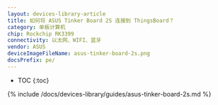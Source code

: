 ```yaml
---
layout: devices-library-article
title: 如何将 ASUS Tinker Board 2S 连接到 ThingsBoard？
category: 单板计算机
chip: Rockchip RK3399
connectivity: 以太网、WIFI、蓝牙
vendor: ASUS
deviceImageFileName: asus-tinker-board-2s.png
docsPrefix: pe/
---
```



* TOC
{:toc}

{% include /docs/devices-library/guides/asus-tinker-board-2s.md %}